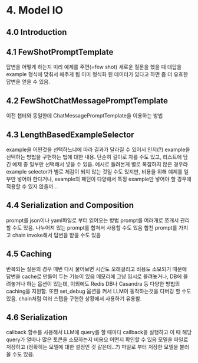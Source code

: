 # 4. Model IO
## 4.0 Introduction
## 4.1 FewShotPromptTemplate
답변을 어떻게 하는지 미리 예제를 주면(=few shot) 새로운 질문을 했을 때 대답을 example 형식에 맞춰서 해주게 됨
이미 형식화 된 데이터가 있다고 하면 좀 더 유효한 답변을 얻을 수 있음.
## 4.2 FewShotChatMessagePromptTemplate
이전 챕터와 동일한데 ChatMessagePromptTemplate을 이용하는 방법
## 4.3 LengthBasedExampleSelector
example을 어떤것을 선택하느냐에 따라 결과가 달라질 수 있어서 인지(?) example을 선택하는 방법을 구현하는 법에 대한 내용.
단순히 길이로 자를 수도 있고, 리스트에 담긴 예제 중 일부만 선택해서 넣을 수 있음.
예시로 돌려본게 별로 복잡하지 않은 경우라 example selector가 별로 체감이 되지 않는 것일 수도 있지만, 비용을 위해 예제를 일부만 넣어야 한다거나, example의 패턴이 다양해서 특정 example만 넣어야 할 경우에 적용할 수 있지 않을까...
## 4.4 Serialization and Composition
prompt를 json이나 yaml파일로 부터 읽어오는 방법
prompt를 여러개로 쪼개서 관리할 수도 있음. 나누어져 있는 prompt를 합쳐서 사용할 수도 있음
합친 prompt를 가지고 chain invoke해서 답변을 받을 수도 있음
## 4.5 Caching
반복되는 질문의 경우 매번 다시 물어보면 시간도 오래걸리고 비용도 소모되기 때문에 답변을 cache로 만들어 두는 기능이 있음
메모리에 그냥 임시로 올려놓거나, DB에 올려놓거나 하는 옵션이 있는데, 이외에도 Redis DB나 Casandra 등 다양한 방법의 caching을 지원함.
또한 set_debug 옵션을 켜서 LLM이 동작하는것을 디버깅 할 수도 있음. chain처럼 여러 스텝을 구현한 상황에서 사용하기 유용함.
## 4.6 Serialization
callback 함수를 사용해서 LLM에 query를 할 때마다 callback을 실행하고 이 때 해당 query가 얼마나 많은 토큰을 소모하는지 비용으 어떤지 확인할 수 있음
모델을 파일로 저장하고 (정확히는 모델에 대한 설정인 것 같은데...?) 파일로 부터 저장한 모델을 불러올 수도 있음.